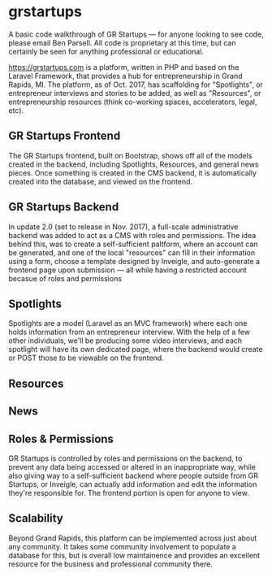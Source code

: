 # grstartups
A basic code walkthrough of GR Startups — for anyone looking to see code, please email Ben Parsell. All code is proprietary at this time, but can certainly be seen for anything professional or educational.

https://grstartups.com is a platform, written in PHP and based on the Laravel Framework, that provides a hub for entrepreneurship in Grand Rapids, MI. The platform, as of Oct. 2017, has scaffolding for "Spotlights", or entrepreneur interviews and stories to be added, as well as "Resources", or entrepreneurship resources (think co-working spaces, accelerators, legal, etc).

## GR Startups Frontend
The GR Startups frontend, built on Bootstrap, shows off all of the models created in the backend, including Spotlights, Resources, and general news pieces. Once something is created in the CMS backend, it is automatically created into the database, and viewed on the frontend.

## GR Startups Backend
In update 2.0 (set to release in Nov. 2017), a full-scale administrative backend was added to act as a CMS with roles and permissions. The idea behind this, was to create a self-sufficient paltform, where an account can be generated, and one of the local "resources" can fill in their information using a form, choose a template designed by Inveigle, and auto-generate a frontend page upon submission — all while having a restricted account becasue of roles and permissions

## Spotlights
Spotlights are a model (Laravel as an MVC framework) where each one holds information from an entrepreneur interview. With the help of a few other individuals, we'll be producing some video interviews, and each spotlight will have its own dedicated page, where the backend would create or POST those to be viewable on the frontend. 

## Resources

## News

## Roles & Permissions
GR Startups is controlled by roles and permissions on the backend, to prevent any data being accessed or altered in an inappropriate way, while also giving way to a self-sufficient backend where people outside from GR Startups, or Inveigle, can actually add information and edit the information they're responsible for. The frontend portion is open for anyone to view. 

## Scalability
Beyond Grand Rapids, this platform can be implemented across just about any community. It takes some community involvement to populate a database for this, but is overall low maintainence and provides an excellent resource for the business and professional community there.
